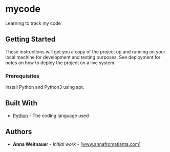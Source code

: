 # mycode
Learning to track my code

## Getting Started

These instructions will get you a copy of the project up and running on your local machine
for development and testing purposes. See deployment for notes on how to deploy the project
on a live system.

### Prerequisites

Install Python and Python3 using apt.

## Built With

* [Python](https://www.python.org/) - The coding language used

## Authors

* **Anna Weitnauer** - *Initial work* - [www.annafromatlanta.com]

